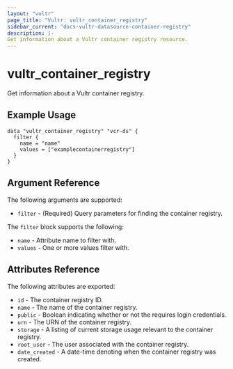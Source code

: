 ```yaml
---
layout: "vultr"
page_title: "Vultr: vultr_container_registry"
sidebar_current: "docs-vultr-datasource-container-registry"
description: |-
Get information about a Vultr container registry resource. 
---
```


# vultr_container_registry

Get information about a Vultr container registry.

## Example Usage

```hcl
data "vultr_container_registry" "vcr-ds" {
  filter {
    name = "name"
    values = ["examplecontainerregistry"]
  }
}
```

## Argument Reference

The following arguments are supported:

* `filter` - (Required) Query parameters for finding the container registry.

The `filter` block supports the following:

* `name` - Attribute name to filter with.
* `values` - One or more values filter with.


## Attributes Reference

The following attributes are exported:
* `id` - The container registry ID.
* `name` - The name of the container registry.
* `public` - Boolean indicating whether or not the requires login credentials.
* `urn` - The URN of the container registry.
* `storage` - A listing of current storage usage relevant to the container registry.
* `root_user` - The user associated with the container registry.
* `date_created` - A date-time denoting when the container registry was created.
